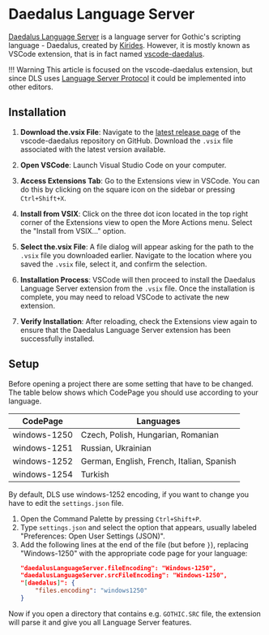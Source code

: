 # Daedalus Language Server
[Daedalus Language Server](https://github.com/Kirides/DaedalusLanguageServer) is a language server for Gothic's scripting language - Daedalus, created by [Kirides](https://github.com/kirides). However, it is mostly known as VSCode extension, that is in fact named [vscode-daedalus](https://github.com/kirides/vscode-daedalus).

!!! Warning
    This article is focused on the vscode-daedalus extension, but since DLS uses [Language Server Protocol](https://microsoft.github.io/language-server-protocol/) it could be implemented into other editors.


## Installation
1. **Download the.vsix File**: Navigate to the [latest release page](https://github.com/kirides/vscode-daedalus/releases) of the vscode-daedalus repository on GitHub. Download the `.vsix` file associated with the latest version available.

2. **Open VSCode**: Launch Visual Studio Code on your computer.

3. **Access Extensions Tab**: Go to the Extensions view in VSCode. You can do this by clicking on the square icon on the sidebar or pressing `Ctrl+Shift+X`.

4. **Install from VSIX**: Click on the three dot icon located in the top right corner of the Extensions view to open the More Actions menu. Select the "Install from VSIX..." option.

5. **Select the.vsix File**: A file dialog will appear asking for the path to the `.vsix` file you downloaded earlier. Navigate to the location where you saved the `.vsix` file, select it, and confirm the selection.

6. **Installation Process**: VSCode will then proceed to install the Daedalus Language Server extension from the `.vsix` file. Once the installation is complete, you may need to reload VSCode to activate the new extension.

7. **Verify Installation**: After reloading, check the Extensions view again to ensure that the Daedalus Language Server extension has been successfully installed.

## Setup
Before opening a project there are some setting that have to be changed. The table below shows which CodePage you should use according to your language.

| CodePage       | Languages                                 |
| -------------- | ----------------------------------------- |
| windows-1250   | Czech, Polish, Hungarian, Romanian        |
| windows-1251   | Russian, Ukrainian                        |
| windows-1252   | German, English, French, Italian, Spanish |
| windows-1254   | Turkish                                   |

By default, DLS use windows-1252 encoding, if you want to change you have to edit the `settings.json` file. 

1. Open the Command Palette by pressing `Ctrl+Shift+P`.
2. Type `settings.json` and select the option that appears, usually labeled "Preferences: Open User Settings (JSON)".
3. Add the following lines at the end of the file (but before `}`), replacing "Windows-1250" with the appropriate code page for your language:
    ```json
    "daedalusLanguageServer.fileEncoding": "Windows-1250",
    "daedalusLanguageServer.srcFileEncoding": "Windows-1250",
    "[daedalus]": {
        "files.encoding": "windows1250"
    }
    ```

Now if you open a directory that contains e.g. `GOTHIC.SRC` file, the extension will parse it and give you all Language Server features. 